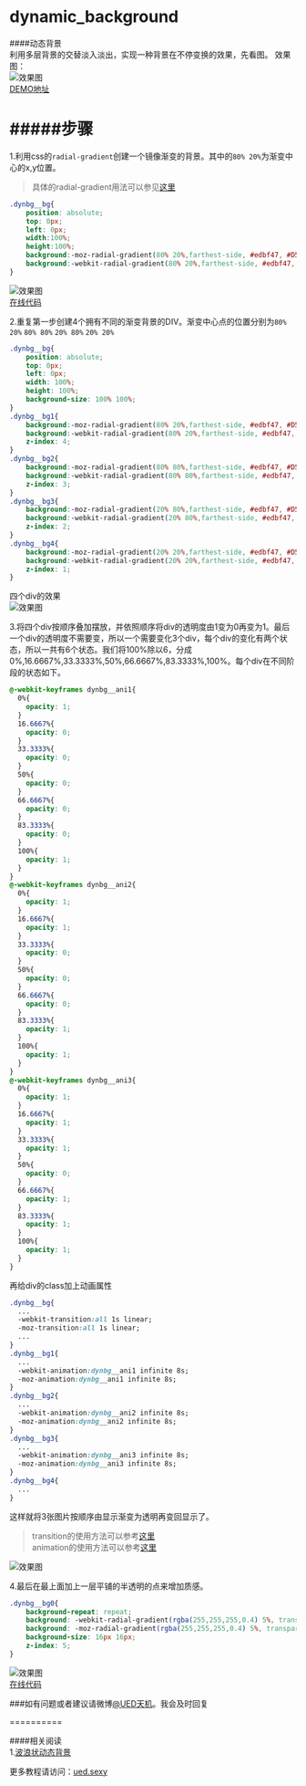 dynamic_background
==================

####动态背景  
利用多层背景的交替淡入淡出，实现一种背景在不停变换的效果，先看图。
效果图：  
![效果图](https://raw.githubusercontent.com/uedtianji/dynamic_background/master/img/1.gif)  
[DEMO地址](http://cssdeck.com/labs/collab/9fz8mhu9)  

#####步骤
============
1.利用css的```radial-gradient```创建一个镜像渐变的背景。其中的```80% 20%```为渐变中心的x,y位置。  
>具体的radial-gradient用法可以参见[这里](http://www.w3cplus.com/content/css3-gradient)  


```css
.dynbg__bg{
	position: absolute;
	top: 0px;
	left: 0px;
	width:100%;
	height:100%;
	background:-moz-radial-gradient(80% 20%,farthest-side, #edbf47, #D58123);
	background:-webkit-radial-gradient(80% 20%,farthest-side, #edbf47, #D58123);
}
```
![效果图](https://raw.githubusercontent.com/uedtianji/dynamic_background/master/img/1-1.jpg)  
[在线代码](http://cssdeck.com/labs/uxdoorq0)  

2.重复第一步创建4个拥有不同的渐变背景的DIV。渐变中心点的位置分别为```80% 20%``` ```80% 80%``` ```20% 80%``` ```20% 20%```   
```css
.dynbg__bg{
	position: absolute;
	top: 0px;
	left: 0px;
	width: 100%;
	height: 100%;
	background-size: 100% 100%;
}
.dynbg__bg1{
	background:-moz-radial-gradient(80% 20%,farthest-side, #edbf47, #D58123);
	background:-webkit-radial-gradient(80% 20%,farthest-side, #edbf47, #D58123);
	z-index: 4;
}
.dynbg__bg2{
	background:-moz-radial-gradient(80% 80%,farthest-side, #edbf47, #D58123);
	background:-webkit-radial-gradient(80% 80%,farthest-side, #edbf47, #D58123);
	z-index: 3;
}
.dynbg__bg3{
	background:-moz-radial-gradient(20% 80%,farthest-side, #edbf47, #D58123);
	background:-webkit-radial-gradient(20% 80%,farthest-side, #edbf47, #D58123);
	z-index: 2;
}
.dynbg__bg4{
	background:-moz-radial-gradient(20% 20%,farthest-side, #edbf47, #D58123);
	background:-webkit-radial-gradient(20% 20%,farthest-side, #edbf47, #D58123);
	z-index: 1;
}
```  
四个div的效果  
![效果图](https://raw.githubusercontent.com/uedtianji/dynamic_background/master/img/2.jpg)  

3.将四个div按顺序叠加摆放，并依照顺序将div的透明度由1变为0再变为1。最后一个div的透明度不需要变，所以一个需要变化3个div，每个div的变化有两个状态，所以一共有6个状态。我们将100%除以6，分成0%,16.6667%,33.3333%,50%,66.6667%,83.3333%,100%。每个div在不同阶段的状态如下。  
```css
@-webkit-keyframes dynbg__ani1{
  0%{
    opacity: 1;
  }
  16.6667%{
    opacity: 0;
  }
  33.3333%{
    opacity: 0;
  }
  50%{
    opacity: 0;
  }
  66.6667%{
    opacity: 0;
  }
  83.3333%{
    opacity: 0;
  }
  100%{
    opacity: 1;
  }
}
@-webkit-keyframes dynbg__ani2{
  0%{
    opacity: 1;
  }
  16.6667%{
    opacity: 1;
  }
  33.3333%{
    opacity: 0;
  }
  50%{
    opacity: 0;
  }
  66.6667%{
    opacity: 0;
  }
  83.3333%{
    opacity: 1;
  }
  100%{
    opacity: 1;
  }
}
@-webkit-keyframes dynbg__ani3{
  0%{
    opacity: 1;
  }
  16.6667%{
    opacity: 1;
  }
  33.3333%{
    opacity: 1;
  }
  50%{
    opacity: 0;
  }
  66.6667%{
    opacity: 1;
  }
  83.3333%{
    opacity: 1;
  }
  100%{
    opacity: 1;
  }
}
```  
再给div的class加上动画属性  
```css
.dynbg__bg{
  ...
  -webkit-transition:all 1s linear;
  -moz-transition:all 1s linear;
  ...
}
.dynbg__bg1{
  ...
  -webkit-animation:dynbg__ani1 infinite 8s;
  -moz-animation:dynbg__ani1 infinite 8s;
}
.dynbg__bg2{
  ...
  -webkit-animation:dynbg__ani2 infinite 8s;
  -moz-animation:dynbg__ani2 infinite 8s;
}
.dynbg__bg3{
  ...
  -webkit-animation:dynbg__ani3 infinite 8s;
  -moz-animation:dynbg__ani3 infinite 8s;
}
.dynbg__bg4{
  ...
}
```
这样就将3张图片按顺序由显示渐变为透明再变回显示了。  
>transition的使用方法可以参考[这里](http://www.w3cplus.com/content/css3-transition/)  
>animation的使用方法可以参考[这里](http://www.w3cplus.com/content/css3-animation)  


![效果图](https://raw.githubusercontent.com/uedtianji/dynamic_background/master/img/3.gif)  

4.最后在最上面加上一层平铺的半透明的点来增加质感。  
```css
.dynbg__bg0{
	background-repeat: repeat;
	background: -webkit-radial-gradient(rgba(255,255,255,0.4) 5%, transparent 10%);
	background: -moz-radial-gradient(rgba(255,255,255,0.4) 5%, transparent 10%);
	background-size: 16px 16px;
	z-index: 5;
}
```  
![效果图](https://raw.githubusercontent.com/uedtianji/dynamic_background/master/img/1.gif)  
[在线代码](http://cssdeck.com/labs/collab/9fz8mhu9)  

###如有问题或者建议请微博<a href="http://weibo.com/uedtianji" target="_blank">@UED天机</a>。我会及时回复

==========  


####相关阅读  
1.[波浪状动态背景](https://github.com/cyclegtx/wave_background)


更多教程请访问：[ued.sexy](http://ued.sexy)  